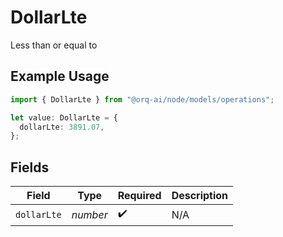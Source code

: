 # DollarLte

Less than or equal to

## Example Usage

```typescript
import { DollarLte } from "@orq-ai/node/models/operations";

let value: DollarLte = {
  dollarLte: 3891.07,
};
```

## Fields

| Field              | Type               | Required           | Description        |
| ------------------ | ------------------ | ------------------ | ------------------ |
| `dollarLte`        | *number*           | :heavy_check_mark: | N/A                |